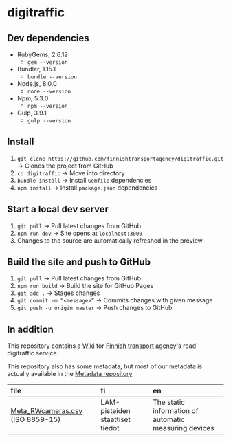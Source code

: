 # digitraffic

## Dev dependencies
* RubyGems, 2.6.12
  * `gem --version`
* Bundler, 1.15.1
	* `bundle --version`
* Node.js, 8.0.0
  * `node --version`
* Npm, 5.3.0
	* `npm --version`
* Gulp, 3.9.1
	* `gulp --version`

## Install
1. `git clone https://github.com/finnishtransportagency/digitraffic.git` -> Clones the project from GitHub
2. `cd digitraffic` -> Move into directory
3. `bundle install` -> Install `Gemfile` dependencies
4. `npm install` -> Install `package.json` dependencies

## Start a local dev server
1. `git pull` -> Pull latest changes from GitHub
2. `npm run dev` -> Site opens at `localhost:3000`
3. Changes to the source are automatically refreshed in the preview

## Build the site and push to GitHub
1. `git pull` -> Pull latest changes from GitHub
2. `npm run build` -> Build the site for GitHub Pages
3. `git add .` -> Stages changes
4. `git commit -m “<message>”` -> Commits changes with given message
5. `git push -u origin master` -> Push changes to GitHub

## In addition

This repository contains a [Wiki](https://github.com/finnishtransportagency/digitraffic/wiki) for [Finnish transport agency](http://www.fta.fi)'s road digitraffic service. 

This repository also has some metadata, but most of our metadata is actually available in the [Metadata repository](https://github.com/finnishtransportagency/metadata)

|file |fi |en |
|:-----|:---|:---|
|[Meta\_RWcameras.csv][Meta_RWcameras.csv] (ISO 8859-15)|LAM-pisteiden staattiset tiedot|The static information of automatic measuring devices|

[Meta_RWcameras.csv]: metadata/Meta_RWcameras.csv